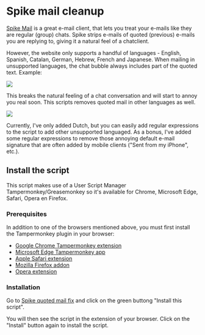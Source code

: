 # Spike mail cleanup

[Spike Mail](https://www.spikenow.com/) is a great e-mail client, that lets you treat your e-mails like they are regular (group) chats. Spike strips e-mails of quoted (previous) e-mails you are replying to, giving it a natural feel of a chatclient. 

However, the website only supports a handful of languages - English, Spanish, Catalan, German, Hebrew, French and Japanese. When mailing in unsupported languages, the chat bubble always includes part of the quoted text. Example:

![](https://blogger.googleusercontent.com/img/b/R29vZ2xl/AVvXsEhCeoedIuWGsni0rwIJAgam-a91FtmQ0HGkqhEAhHbF_GjNEmSKTABzmmHKd2W6Hzuz68KTE0yZcPSwdH2bflxSOn2vxEzp_XprFHNHIP9NTELA37HMjW7cdSxqRkEmSdESg__P_3EcU3RqWMba4_h70K5Gbr9242JumM_zmChgTZE5-DRyRw-kyjIs1CfJ/s16000/Schermafbeelding%202024-02-15%20124330.png)

This breaks the natural feeling of a chat conversation and will start to annoy you real soon. This scripts removes quoted mail in other languages as well.

![](https://blogger.googleusercontent.com/img/b/R29vZ2xl/AVvXsEioleLBKsuycOhQwJ6MU_GiahB5seo4aYMnCmlWPxo56EG_LZrt8Y63aagdujp-VnPrXSxqTPvEhYZj7dibP2uHCJzVQOIa1g1yu_Euu0U8rzHVzz0AL6Tjm7QSJlTc7Gi0svBDNw6sPXSqfspRgBcb-7z9YQM6JRO25vvXXd110GXbyjW-Wfrj4GY7wiSp/s16000/Schermafbeelding%202024-02-15%20124412.png)

Currently, I've only added Dutch, but you can easily add regular expressions to the script to add other unsupported languaged. As a bonus, I've added some regular expressions to remove those annoying default e-mail signature that are often added by mobile clients ("Sent from my iPhone", etc.).

## Install the script

This script makes use of a User Script Manager Tampermonkey/Greasemonkey so it's available for Chrome, Microsoft Edge, Safari, Opera en Firefox. 

### Prerequisites

In addition to one of the browsers mentioned above, you must first install the Tampermonkey plugin in your browser:
* [Google Chrome Tampermonkey extension](https://chrome.google.com/webstore/detail/dhdgffkkebhmkfjojejmpbldmpobfkfo)
* [Microsoft Edge Tampermonkey app](https://www.microsoft.com/store/apps/9NBLGGH5162S)
* [Apple Safari extension](https://safari.tampermonkey.net/tampermonkey.safariextz)
* [Mozilla Firefox addon](https://addons.mozilla.org/en-US/firefox/addon/tampermonkey/)
* [Opera extension](https://addons.opera.com/en/extensions/details/tampermonkey-beta/)

### Installation

Go to [Spike quoted mail fix](https://greasyfork.org/nl/scripts/487366-spike-quoted-mail-fix) and click on the green buttong "Install this script".

You will then see the script in the extension of your browser. Click on the "Install" button again to install the script.
